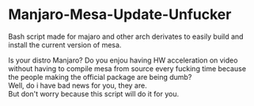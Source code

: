 # Manjaro-Mesa-Update-Unfucker
Bash script made for majaro and other arch derivates to easily build and install the current version of mesa.  
  
Is your distro Manjaro? Do you enjou having HW acceleration on video without having to compile mesa from source every fucking time because the people making the official package are being dumb?  
Well, do i have bad news for you, they are.  
But don't worry because this script will do it for you.
